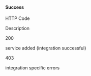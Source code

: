 #### Success



	

		

			
HTTP Code

			
Description

		

	

	

    

200

service added (integration successful)


    

403

integration specific errors


  




